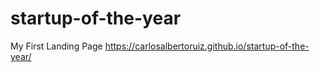 # startup-of-the-year
My First Landing Page
https://carlosalbertoruiz.github.io/startup-of-the-year/
